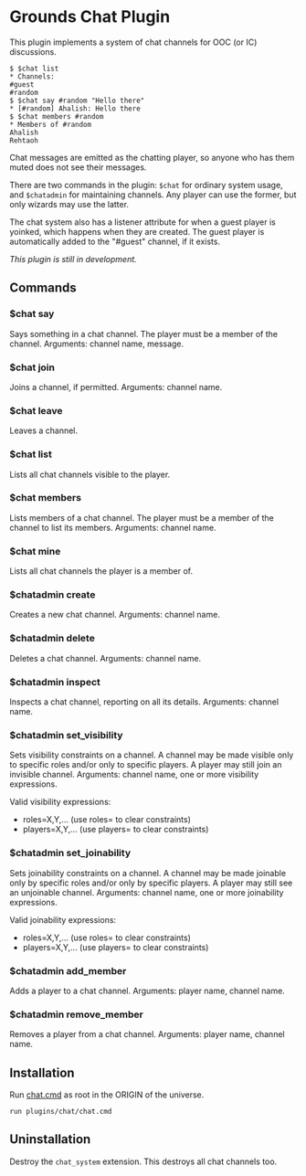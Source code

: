 # Grounds Chat Plugin

This plugin implements a system of chat channels for OOC (or IC) discussions.

```
$ $chat list
* Channels:
#guest
#random
$ $chat say #random "Hello there"
* [#random] Ahalish: Hello there
$ $chat members #random
* Members of #random
Ahalish
Rehtaoh
```

Chat messages are emitted as the chatting player, so anyone who has them muted does not see their messages.

There are two commands in the plugin: `$chat` for ordinary system usage, and `$chatadmin` for maintaining channels. Any player can use the former, but only wizards may use the latter.

The chat system also has a listener attribute for when a guest player is yoinked, which happens when they are created. The guest player is automatically added to the "#guest" channel, if it exists.

*This plugin is still in development.*

## Commands

### $chat say

Says something in a chat channel. The player must be a member of the channel. Arguments: channel name, message.

### $chat join

Joins a channel, if permitted. Arguments: channel name.

### $chat leave

Leaves a channel.

### $chat list

Lists all chat channels visible to the player.

### $chat members

Lists members of a chat channel. The player must be a member of the channel to list its members. Arguments: channel name.

### $chat mine

Lists all chat channels the player is a member of.

### $chatadmin create

Creates a new chat channel. Arguments: channel name.

### $chatadmin delete

Deletes a chat channel. Arguments: channel name.

### $chatadmin inspect

Inspects a chat channel, reporting on all its details. Arguments: channel name.

### $chatadmin set_visibility

Sets visibility constraints on a channel. A channel may be made visible only to specific roles and/or only to specific players. A player may still join an invisible channel. Arguments: channel name, one or more visibility expressions.

Valid visibility expressions:

* roles=X,Y,... (use roles= to clear constraints)
* players=X,Y,... (use players= to clear constraints)

### $chatadmin set_joinability

Sets joinability constraints on a channel. A channel may be made joinable only by specific roles and/or only by specific players. A player may still see an unjoinable channel. Arguments: channel name, one or more joinability expressions.

Valid joinability expressions:

* roles=X,Y,... (use roles= to clear constraints)
* players=X,Y,... (use players= to clear constraints)

### $chatadmin add_member

Adds a player to a chat channel. Arguments: player name, channel name.

### $chatadmin remove_member

Removes a player from a chat channel. Arguments: player name, channel name.

## Installation

Run [chat.cmd](chat.cmd) as root in the ORIGIN of the universe.

```
run plugins/chat/chat.cmd
```

## Uninstallation

Destroy the `chat_system` extension. This destroys all chat channels too.
